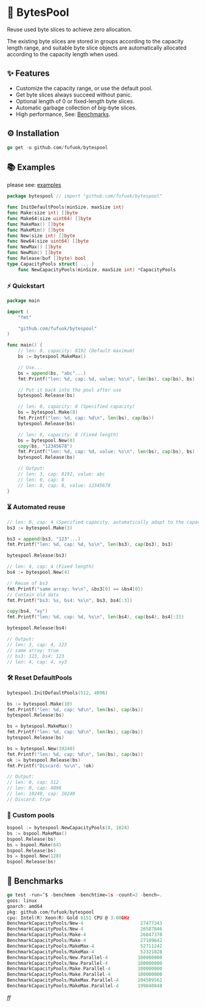 # 💫 BytesPool

Reuse used byte slices to achieve zero allocation.

The existing byte slices are stored in groups according to the capacity length range, and suitable byte slice objects are automatically allocated according to the capacity length when used.

## ✨ Features

- Customize the capacity range, or use the default pool.
- Get byte slices always succeed without panic.
- Optional length of 0 or fixed-length byte slices.
- Automatic garbage collection of big-byte slices.
- High performance, See: [Benchmarks](#-benchmarks).

## ⚙️ Installation

```go
go get -u github.com/fufuok/bytespool
```

## 📚 Examples

please see: [examples](examples)

```go
package bytespool // import "github.com/fufuok/bytespool"

func InitDefaultPools(minSize, maxSize int)
func Make(size int) []byte
func Make64(size uint64) []byte
func MakeMax() []byte
func MakeMin() []byte
func New(size int) []byte
func New64(size uint64) []byte
func NewMax() []byte
func NewMin() []byte
func Release(buf []byte) bool
type CapacityPools struct{ ... }
    func NewCapacityPools(minSize, maxSize int) *CapacityPools
```

### ⚡️ Quickstart

```go
package main

import (
	"fmt"

	"github.com/fufuok/bytespool"
)

func main() {
	// len: 0, capacity: 8192 (Default maximum)
	bs := bytespool.MakeMax()

	// Use...
	bs = append(bs, "abc"...)
	fmt.Printf("len: %d, cap: %d, value: %s\n", len(bs), cap(bs), bs)

	// Put it back into the pool after use
	bytespool.Release(bs)

	// len: 0, capacity: 8 (Specified capacity)
	bs = bytespool.Make(8)
	fmt.Printf("len: %d, cap: %d\n", len(bs), cap(bs))
	bytespool.Release(bs)

	// len: 8, capacity: 8 (Fixed length)
	bs = bytespool.New(8)
	copy(bs, "12345678")
	fmt.Printf("len: %d, cap: %d, value: %s\n", len(bs), cap(bs), bs)
	bytespool.Release(bs)

	// Output:
	// len: 3, cap: 8192, value: abc
	// len: 0, cap: 8
	// len: 8, cap: 8, value: 12345678
}
```

### ⏳ Automated reuse

```go
// len: 0, cap: 4 (Specified capacity, automatically adapt to the capacity scale)
bs3 := bytespool.Make(3)

bs3 = append(bs3, "123"...)
fmt.Printf("len: %d, cap: %d, %s\n", len(bs3), cap(bs3), bs3)

bytespool.Release(bs3)

// len: 4, cap: 4 (Fixed length)
bs4 := bytespool.New(4)

// Reuse of bs3
fmt.Printf("same array: %v\n", &bs3[0] == &bs4[0])
// Contain old data
fmt.Printf("bs3: %s, bs4: %s\n", bs3, bs4[:3])

copy(bs4, "xy")
fmt.Printf("len: %d, cap: %d, %s\n", len(bs4), cap(bs4), bs4[:3])

bytespool.Release(bs4)

// Output:
// len: 3, cap: 4, 123
// same array: true
// bs3: 123, bs4: 123
// len: 4, cap: 4, xy3
```

### 🛠 Reset DefaultPools

```go
bytespool.InitDefaultPools(512, 4096)

bs := bytespool.Make(10)
fmt.Printf("len: %d, cap: %d\n", len(bs), cap(bs))
bytespool.Release(bs)

bs = bytespool.MakeMax()
fmt.Printf("len: %d, cap: %d\n", len(bs), cap(bs))
bytespool.Release(bs)

bs = bytespool.New(10240)
fmt.Printf("len: %d, cap: %d\n", len(bs), cap(bs))
ok := bytespool.Release(bs)
fmt.Printf("Discard: %v\n", !ok)

// Output:
// len: 0, cap: 512
// len: 0, cap: 4096
// len: 10240, cap: 10240
// Discard: true
```

### 🎨 Custom pools

```go
bspool := bytespool.NewCapacityPools(8, 1024)
bs := bspool.MakeMax()
bspool.Release(bs)
bs = bspool.Make(64)
bspool.Release(bs)
bs = bspool.New(128)
bspool.Release(bs)
```

## 🤖 Benchmarks

```go
go test -run=^$ -benchmem -benchtime=1s -count=2 -bench=.
goos: linux
goarch: amd64
pkg: github.com/fufuok/bytespool
cpu: Intel(R) Xeon(R) Gold 6151 CPU @ 3.00GHz
BenchmarkCapacityPools/New-4                     27477343                44.06 ns/op            0 B/op          0 allocs/op
BenchmarkCapacityPools/New-4                     26587846                43.59 ns/op            0 B/op          0 allocs/op
BenchmarkCapacityPools/Make-4                    26847370                44.09 ns/op            0 B/op          0 allocs/op
BenchmarkCapacityPools/Make-4                    27189642                43.44 ns/op            0 B/op          0 allocs/op
BenchmarkCapacityPools/MakeMax-4                 52711242                22.77 ns/op            0 B/op          0 allocs/op
BenchmarkCapacityPools/MakeMax-4                 52321828                24.49 ns/op            0 B/op          0 allocs/op
BenchmarkCapacityPools/New.Parallel-4           100000000                10.55 ns/op            0 B/op          0 allocs/op
BenchmarkCapacityPools/New.Parallel-4           100000000                10.52 ns/op            0 B/op          0 allocs/op
BenchmarkCapacityPools/Make.Parallel-4          100000000                10.48 ns/op            0 B/op          0 allocs/op
BenchmarkCapacityPools/Make.Parallel-4          100000000                10.57 ns/op            0 B/op          0 allocs/op
BenchmarkCapacityPools/MakeMax.Parallel-4       204589562                5.929 ns/op            0 B/op          0 allocs/op
BenchmarkCapacityPools/MakeMax.Parallel-4       199840848                5.931 ns/op            0 B/op          0 allocs/op
```







*ff*